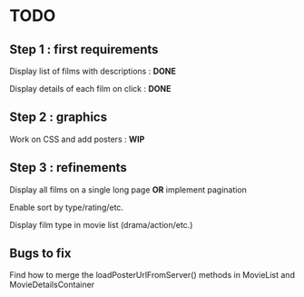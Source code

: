 # TODO

## Step 1 : first requirements
Display list of films with descriptions : **DONE**

Display details of each film on click : **DONE**
 
## Step 2 : graphics
Work on CSS and add posters : **WIP**

## Step 3 : refinements
Display all films on a single long page **OR** implement pagination

Enable sort by type/rating/etc.

Display film type in movie list (drama/action/etc.)

## Bugs to fix
Find how to merge the loadPosterUrlFromServer() methods in MovieList and MovieDetailsContainer